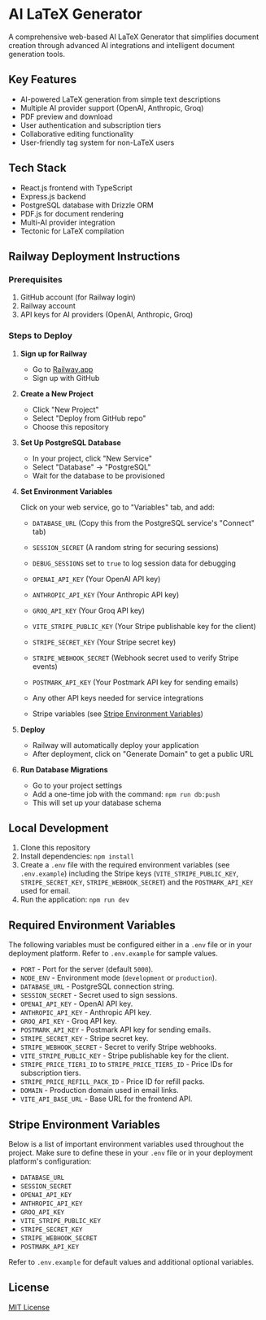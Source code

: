 # AI LaTeX Generator

A comprehensive web-based AI LaTeX Generator that simplifies document creation through advanced AI integrations and intelligent document generation tools.

## Key Features

- AI-powered LaTeX generation from simple text descriptions
- Multiple AI provider support (OpenAI, Anthropic, Groq)
- PDF preview and download
- User authentication and subscription tiers
- Collaborative editing functionality
- User-friendly tag system for non-LaTeX users

## Tech Stack

- React.js frontend with TypeScript
- Express.js backend
- PostgreSQL database with Drizzle ORM
- PDF.js for document rendering
- Multi-AI provider integration
- Tectonic for LaTeX compilation

## Railway Deployment Instructions

### Prerequisites

1. GitHub account (for Railway login)
2. Railway account
3. API keys for AI providers (OpenAI, Anthropic, Groq)

### Steps to Deploy

1. **Sign up for Railway**
   - Go to [Railway.app](https://railway.app/)
   - Sign up with GitHub

2. **Create a New Project**
   - Click "New Project"
   - Select "Deploy from GitHub repo"
   - Choose this repository

3. **Set Up PostgreSQL Database**
   - In your project, click "New Service"
   - Select "Database" → "PostgreSQL"
   - Wait for the database to be provisioned

4. **Set Environment Variables**
   
   Click on your web service, go to "Variables" tab, and add:
   
   - `DATABASE_URL` (Copy this from the PostgreSQL service's "Connect" tab)
   - `SESSION_SECRET` (A random string for securing sessions)
   - `DEBUG_SESSIONS` set to `true` to log session data for debugging

   - `OPENAI_API_KEY` (Your OpenAI API key)
   - `ANTHROPIC_API_KEY` (Your Anthropic API key)
   - `GROQ_API_KEY` (Your Groq API key)
   - `VITE_STRIPE_PUBLIC_KEY` (Your Stripe publishable key for the client)
   - `STRIPE_SECRET_KEY` (Your Stripe secret key)
   - `STRIPE_WEBHOOK_SECRET` (Webhook secret used to verify Stripe events)
   - `POSTMARK_API_KEY` (Your Postmark API key for sending emails)
   - Any other API keys needed for service integrations
   - Stripe variables (see [Stripe Environment Variables](#stripe-environment-variables))

5. **Deploy**
   - Railway will automatically deploy your application
   - After deployment, click on "Generate Domain" to get a public URL

6. **Run Database Migrations**
   - Go to your project settings
   - Add a one-time job with the command: `npm run db:push`
   - This will set up your database schema

## Local Development

1. Clone this repository
2. Install dependencies: `npm install`
3. Create a `.env` file with the required environment variables (see `.env.example`)
   including the Stripe keys (`VITE_STRIPE_PUBLIC_KEY`, `STRIPE_SECRET_KEY`,
   `STRIPE_WEBHOOK_SECRET`) and the `POSTMARK_API_KEY` used for email.
4. Run the application: `npm run dev`

## Required Environment Variables

The following variables must be configured either in a `.env` file or in your
deployment platform. Refer to `.env.example` for sample values.

- `PORT` - Port for the server (default `5000`).
- `NODE_ENV` - Environment mode (`development` or `production`).
- `DATABASE_URL` - PostgreSQL connection string.
- `SESSION_SECRET` - Secret used to sign sessions.
- `OPENAI_API_KEY` - OpenAI API key.
- `ANTHROPIC_API_KEY` - Anthropic API key.
- `GROQ_API_KEY` - Groq API key.
- `POSTMARK_API_KEY` - Postmark API key for sending emails.
- `STRIPE_SECRET_KEY` - Stripe secret key.
- `STRIPE_WEBHOOK_SECRET` - Secret to verify Stripe webhooks.
- `VITE_STRIPE_PUBLIC_KEY` - Stripe publishable key for the client.
- `STRIPE_PRICE_TIER1_ID` to `STRIPE_PRICE_TIER5_ID` - Price IDs for
  subscription tiers.
- `STRIPE_PRICE_REFILL_PACK_ID` - Price ID for refill packs.
- `DOMAIN` - Production domain used in email links.
- `VITE_API_BASE_URL` - Base URL for the frontend API.

## Stripe Environment Variables


Below is a list of important environment variables used throughout the project.
Make sure to define these in your `.env` file or in your deployment platform's
configuration:

- `DATABASE_URL`
- `SESSION_SECRET`
- `OPENAI_API_KEY`
- `ANTHROPIC_API_KEY`
- `GROQ_API_KEY`
- `VITE_STRIPE_PUBLIC_KEY`
- `STRIPE_SECRET_KEY`
- `STRIPE_WEBHOOK_SECRET`
- `POSTMARK_API_KEY`

Refer to `.env.example` for default values and additional optional variables.

## License

[MIT License](LICENSE)
